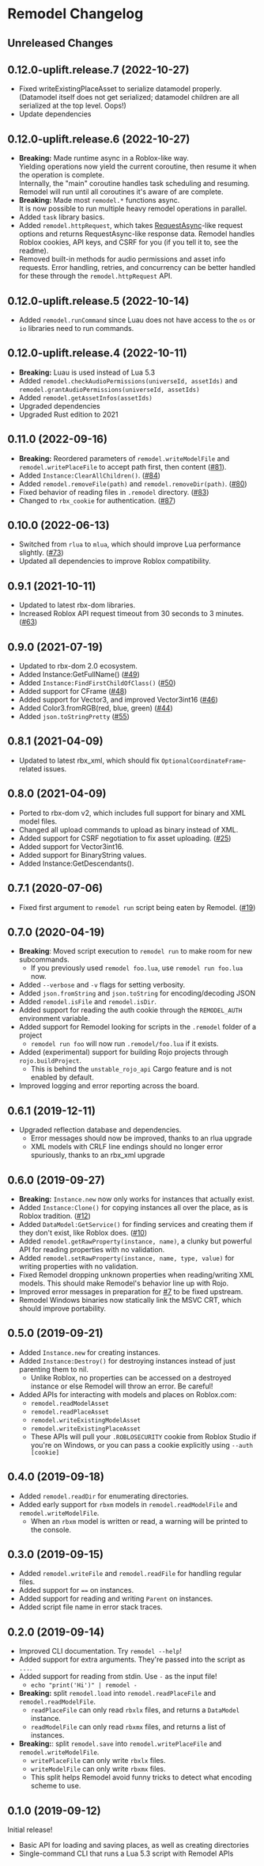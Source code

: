 # Remodel Changelog

## Unreleased Changes

## 0.12.0-uplift.release.7 (2022-10-27)
* Fixed writeExistingPlaceAsset to serialize datamodel properly. (Datamodel
  itself does not get serialized; datamodel children are all serialized at the top level. Oops!)
* Update dependencies

## 0.12.0-uplift.release.6 (2022-10-27)
* **Breaking:** Made runtime async in a Roblox-like way.\
  Yielding operations now yield the current coroutine, then resume it when the
  operation is complete.\
  Internally, the "main" coroutine handles task scheduling and resuming.\
  Remodel will run until all coroutines it's aware of are complete.
* **Breaking:** Made most `remodel.*` functions async.\
  It is now possible to run multiple heavy remodel operations in parallel.
* Added `task` library basics.
* Added `remodel.httpRequest`, which takes [RequestAsync](https://create.roblox.com/docs/reference/engine/classes/HttpService#RequestAsync)-like request
  options and returns RequestAsync-like response data. Remodel handles Roblox
  cookies, API keys, and CSRF for you (if you tell it to, see the readme).
* Removed built-in methods for audio permissions and asset info requests. Error handling, retries, and concurrency can be better handled for these through the `remodel.httpRequest` API.

## 0.12.0-uplift.release.5 (2022-10-14)
* Added `remodel.runCommand` since Luau does not have access to the `os` or `io`
  libraries need to run commands.

## 0.12.0-uplift.release.4 (2022-10-11)
* **Breaking:** Luau is used instead of Lua 5.3
* Added `remodel.checkAudioPermissions(universeId, assetIds)` and `remodel.grantAudioPermissions(universeId, assetIds)`
* Added `remodel.getAssetInfos(assetIds)`
* Upgraded dependencies
* Upgraded Rust edition to 2021

## 0.11.0 (2022-09-16)
* **Breaking:** Reordered parameters of `remodel.writeModelFile` and `remodel.writePlaceFile` to accept path first, then content ([#81]).
* Added `Instance:ClearAllChildren()`. ([#84])
* Added `remodel.removeFile(path)` and `remodel.removeDir(path)`. ([#80])
* Fixed behavior of reading files in `.remodel` directory. ([#83])
* Changed to `rbx_cookie` for authentication. ([#87])

[#80]: https://github.com/rojo-rbx/remodel/pull/80
[#81]: https://github.com/rojo-rbx/remodel/pull/81
[#83]: https://github.com/rojo-rbx/remodel/pull/83
[#84]: https://github.com/rojo-rbx/remodel/pull/84
[#87]: https://github.com/rojo-rbx/remodel/pull/87

## 0.10.0 (2022-06-13)
* Switched from `rlua` to `mlua`, which should improve Lua performance slightly. ([#73])
* Updated all dependencies to improve Roblox compatibility.

[#73]: https://github.com/rojo-rbx/remodel/pull/73

## 0.9.1 (2021-10-11)
* Updated to latest rbx-dom libraries.
* Increased Roblox API request timeout from 30 seconds to 3 minutes. ([#63])

[#63]: https://github.com/rojo-rbx/remodel/pull/63

## 0.9.0 (2021-07-19)
* Updated to rbx-dom 2.0 ecosystem.
* Added Instance:GetFullName() ([#49](https://github.com/rojo-rbx/remodel/pull/49))
* Added `Instance:FindFirstChildOfClass()` ([#50](https://github.com/rojo-rbx/remodel/pull/50))
* Added support for CFrame ([#48](https://github.com/rojo-rbx/remodel/pull/48))
* Added support for Vector3, and improved Vector3int16 ([#46](https://github.com/rojo-rbx/remodel/pull/46))
* Added Color3.fromRGB(red, blue, green) ([#44](https://github.com/rojo-rbx/remodel/pull/44))
* Added `json.toStringPretty` ([#55](https://github.com/rojo-rbx/remodel/pull/55))

## 0.8.1 (2021-04-09)
* Updated to latest rbx_xml, which should fix `OptionalCoordinateFrame`-related issues.

## 0.8.0 (2021-04-09)
* Ported to rbx-dom v2, which includes full support for binary and XML model files.
* Changed all upload commands to upload as binary instead of XML.
* Added support for CSRF negotiation to fix asset uploading. ([#25][#25])
* Added support for Vector3int16.
* Added support for BinaryString values.
* Added Instance:GetDescendants().

[#25]: https://github.com/rojo-rbx/remodel/issues/25

## 0.7.1 (2020-07-06)
* Fixed first argument to `remodel run` script being eaten by Remodel. ([#19](https://github.com/rojo-rbx/remodel/issues/19))

## 0.7.0 (2020-04-19)
* **Breaking**: Moved script execution to `remodel run` to make room for new subcommands.
	* If you previously used `remodel foo.lua`, use `remodel run foo.lua` now.
* Added `--verbose` and `-v` flags for setting verbosity.
* Added `json.fromString` and `json.toString` for encoding/decoding JSON
* Added `remodel.isFile` and `remodel.isDir`.
* Added support for reading the auth cookie through the `REMODEL_AUTH` environment variable.
* Added support for Remodel looking for scripts in the `.remodel` folder of a project
	* `remodel run foo` will now run `.remodel/foo.lua` if it exists.
* Added (experimental) support for building Rojo projects through `rojo.buildProject`.
	* This is behind the `unstable_rojo_api` Cargo feature and is not enabled by default.
* Improved logging and error reporting across the board.

## 0.6.1 (2019-12-11)
* Upgraded reflection database and dependencies.
	* Error messages should now be improved, thanks to an rlua upgrade
	* XML models with CRLF line endings should no longer error spuriously, thanks to an rbx_xml upgrade

## 0.6.0 (2019-09-27)
* **Breaking:** `Instance.new` now only works for instances that actually exist.
* Added `Instance:Clone()` for copying instances all over the place, as is Roblox tradition. ([#12](https://github.com/rojo-rbx/remodel/issues/12))
* Added `DataModel:GetService()` for finding services and creating them if they don't exist, like Roblox does. ([#10](https://github.com/rojo-rbx/remodel/issues/10))
* Added `remodel.getRawProperty(instance, name)`, a clunky but powerful API for reading properties with no validation.
* Added `remodel.setRawProperty(instance, name, type, value)` for writing properties with no validation.
* Fixed Remodel dropping unknown properties when reading/writing XML models. This should make Remodel's behavior line up with Rojo.
* Improved error messages in preparation for [#7](https://github.com/rojo-rbx/remodel/issues/7) to be fixed upstream.
* Remodel Windows binaries now statically link the MSVC CRT, which should improve portability.

## 0.5.0 (2019-09-21)
* Added `Instance.new` for creating instances.
* Added `Instance:Destroy()` for destroying instances instead of just parenting them to nil.
	* Unlike Roblox, no properties can be accessed on a destroyed instance or else Remodel will throw an error. Be careful!
* Added APIs for interacting with models and places on Roblox.com:
	* `remodel.readModelAsset`
	* `remodel.readPlaceAsset`
	* `remodel.writeExistingModelAsset`
	* `remodel.writeExistingPlaceAsset`
	* These APIs will pull your `.ROBLOSECURITY` cookie from Roblox Studio if you're on Windows, or you can pass a cookie explicitly using `--auth [cookie]`

## 0.4.0 (2019-09-18)
* Added `remodel.readDir` for enumerating directories.
* Added early support for `rbxm` models in `remodel.readModelFile` and `remodel.writeModelFile`.
	* When an `rbxm` model is written or read, a warning will be printed to the console.

## 0.3.0 (2019-09-15)
* Added `remodel.writeFile` and `remodel.readFile` for handling regular files.
* Added support for `==` on instances.
* Added support for reading and writing `Parent` on instances.
* Added script file name in error stack traces.

## 0.2.0 (2019-09-14)
* Improved CLI documentation. Try `remodel --help`!
* Added support for extra arguments. They're passed into the script as `...`.
* Added support for reading from stdin. Use `-` as the input file!
	* `echo "print('Hi')" | remodel -`
* **Breaking:** split `remodel.load` into `remodel.readPlaceFile` and `remodel.readModelFile`.
	* `readPlaceFile` can only read `rbxlx` files, and returns a `DataModel` instance.
	* `readModelFile` can only read `rbxmx` files, and returns a list of instances.
* **Breaking:**: split `remodel.save` into `remodel.writePlaceFile` and `remodel.writeModelFile`.
	* `writePlaceFile` can only write `rbxlx` files.
	* `writeModelFile` can only write `rbxmx` files.
	* This split helps Remodel avoid funny tricks to detect what encoding scheme to use.

## 0.1.0 (2019-09-12)
Initial release!

* Basic API for loading and saving places, as well as creating directories
* Single-command CLI that runs a Lua 5.3 script with Remodel APIs
